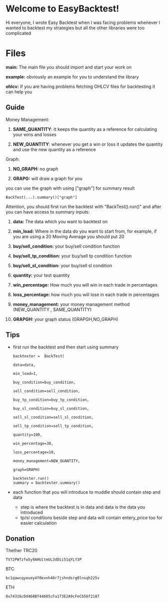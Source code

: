 # Welcome to EasyBacktest!

Hi everyone, I wrote Easy Backtest when I was facing problems whenever I wanted to backtest my strategies but all the other libraries were too complicated


# Files



**main:**
The main file you should import and start your work on

**example:**
obviously an example for you to understand the library

**ohlcv:**
If you are having problems fetching OHLCV files for backtesting it can help you 
## Guide

Money Management:

 1. **SAME_QUANTITY**:
 It keeps the quantity as a reference for calculating your wins and losses
 
 2. **NEW_QUANTITY**:
 whenever you get a win or loss it updates the quantity and use the new quantity as a reference

Graph:

 1. **NO_GRAPH:** no graph
 
 2. **GRAPG:** will draw a graph for you

you can use the graph with using ["graph"] for summary result

    BackTest(...).summary()["graph"]
Attention, you should first run the backtest with "BackTest().run()" and after you can have access to summary
inputs:


 1. **data:** The data which you want to backtest on
 
 2. **min_load:** Where in the data do you want to start from, for example, if you are using a 20 Moving Average you should put 20
 
 3. **buy/sell_condition:** your buy/sell condition function
 
 4. **buy/sell_tp_condition:** your buy/sell tp condition function
 
 5. **buy/sell_sl_condition:**  your buy/sell sl condition 

 6. **quantity:** your test quantity
 
 7. **win_percentage:** How much you will win in each trade in percentages

 8. **loss_percentage:** how much you will lose in each trade in percentages
 
 9. **money_management:** your money management method (NEW_QUANTITY , SAME_QUANTITY)
 
 10. **GRAPGH:** your graph status (GRAPGH,NO_GRAPH)

## Tips

 - first run the backtest and then start using summary
 

       backtester =  BackTest(

       data=data,

       min_load=1,

       buy_condition=buy_condition,

       sell_condition=sell_condition,

       buy_tp_condition=buy_tp_condition,

       buy_sl_condition=buy_sl_condition,

       sell_sl_condition=sell_sl_condition,

	   sell_tp_condition=sell_tp_condition,

       quantity=100,

       win_percentage=30,

       loss_percentage=10,

       money_management=NEW_QUANTITY,

       graph=GRAPH)
       
       backtester.run()
       summary = backtester.summary()

 - each function that you will introduce to muddle should contain step and data
     - step is where the backtest is in data and data is the data you introduced 
    -  tp/sl conditions beside step and data will contain entery_price too for easier calculation


## Donation

Thether TRC20

    TV72PWfzfw5y9AHUitmUL3dDii51qYLY3P

BTC

    bc1qawcqyeuey4f0exnh40r7jshndsrg0lnsqh225v

ETH

    0x74316cDd468Bf44605cFa173E2A9cFeCb56f2187

